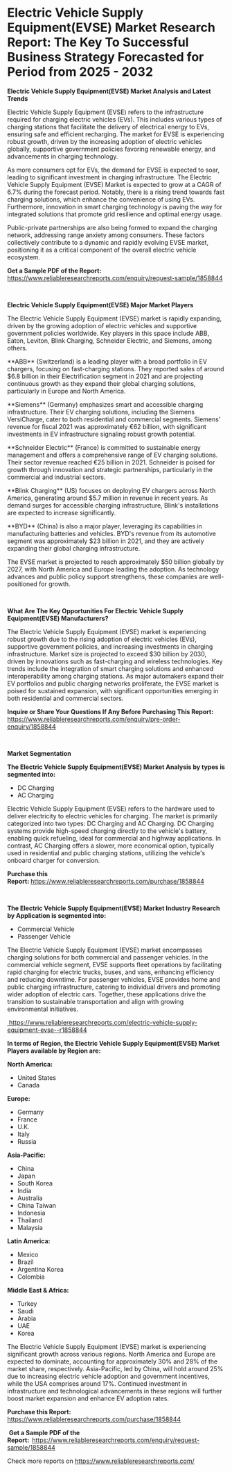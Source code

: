 <p><h1>Electric Vehicle Supply Equipment(EVSE) Market Research Report: The Key To Successful Business Strategy Forecasted for Period from 2025 - 2032</h1></p><p><strong>Electric Vehicle Supply Equipment(EVSE) Market Analysis and Latest Trends</strong></p>
<p><p>Electric Vehicle Supply Equipment (EVSE) refers to the infrastructure required for charging electric vehicles (EVs). This includes various types of charging stations that facilitate the delivery of electrical energy to EVs, ensuring safe and efficient recharging. The market for EVSE is experiencing robust growth, driven by the increasing adoption of electric vehicles globally, supportive government policies favoring renewable energy, and advancements in charging technology.</p><p>As more consumers opt for EVs, the demand for EVSE is expected to soar, leading to significant investment in charging infrastructure. The Electric Vehicle Supply Equipment (EVSE) Market is expected to grow at a CAGR of 6.7% during the forecast period. Notably, there is a rising trend towards fast charging solutions, which enhance the convenience of using EVs. Furthermore, innovation in smart charging technology is paving the way for integrated solutions that promote grid resilience and optimal energy usage. </p><p>Public-private partnerships are also being formed to expand the charging network, addressing range anxiety among consumers. These factors collectively contribute to a dynamic and rapidly evolving EVSE market, positioning it as a critical component of the overall electric vehicle ecosystem.</p></p>
<p><strong>Get a Sample PDF of the Report:&nbsp;</strong> <a href="https://www.reliableresearchreports.com/enquiry/request-sample/1858844?utm_campaign=3386&utm_medium=2&utm_source=Github&utm_content=ia&utm_term=31032025&utm_id=electric-vehicle-supply-equipmentevse">https://www.reliableresearchreports.com/enquiry/request-sample/1858844</a></p>
<p>&nbsp;</p>
<p><strong>Electric Vehicle Supply Equipment(EVSE) Major Market Players</strong></p>
<p><p>The Electric Vehicle Supply Equipment (EVSE) market is rapidly expanding, driven by the growing adoption of electric vehicles and supportive government policies worldwide. Key players in this space include ABB, Eaton, Leviton, Blink Charging, Schneider Electric, and Siemens, among others.</p><p>**ABB** (Switzerland) is a leading player with a broad portfolio in EV chargers, focusing on fast-charging stations. They reported sales of around $6.8 billion in their Electrification segment in 2021 and are projecting continuous growth as they expand their global charging solutions, particularly in Europe and North America.</p><p>**Siemens** (Germany) emphasizes smart and accessible charging infrastructure. Their EV charging solutions, including the Siemens VersiCharge, cater to both residential and commercial segments. Siemens' revenue for fiscal 2021 was approximately €62 billion, with significant investments in EV infrastructure signaling robust growth potential.</p><p>**Schneider Electric** (France) is committed to sustainable energy management and offers a comprehensive range of EV charging solutions. Their sector revenue reached €25 billion in 2021. Schneider is poised for growth through innovation and strategic partnerships, particularly in the commercial and industrial sectors.</p><p>**Blink Charging** (US) focuses on deploying EV chargers across North America, generating around $5.7 million in revenue in recent years. As demand surges for accessible charging infrastructure, Blink's installations are expected to increase significantly.</p><p>**BYD** (China) is also a major player, leveraging its capabilities in manufacturing batteries and vehicles. BYD's revenue from its automotive segment was approximately $23 billion in 2021, and they are actively expanding their global charging infrastructure.</p><p>The EVSE market is projected to reach approximately $50 billion globally by 2027, with North America and Europe leading the adoption. As technology advances and public policy support strengthens, these companies are well-positioned for growth.</p></p>
<p>&nbsp;</p>
<p><strong>What Are The Key Opportunities For Electric Vehicle Supply Equipment(EVSE) Manufacturers?</strong></p>
<p><p>The Electric Vehicle Supply Equipment (EVSE) market is experiencing robust growth due to the rising adoption of electric vehicles (EVs), supportive government policies, and increasing investments in charging infrastructure. Market size is projected to exceed $30 billion by 2030, driven by innovations such as fast-charging and wireless technologies. Key trends include the integration of smart charging solutions and enhanced interoperability among charging stations. As major automakers expand their EV portfolios and public charging networks proliferate, the EVSE market is poised for sustained expansion, with significant opportunities emerging in both residential and commercial sectors.</p></p>
<p><strong>Inquire or Share Your Questions If Any Before Purchasing This Report:</strong> <a href="https://www.reliableresearchreports.com/enquiry/pre-order-enquiry/1858844?utm_campaign=3386&utm_medium=2&utm_source=Github&utm_content=ia&utm_term=31032025&utm_id=electric-vehicle-supply-equipmentevse">https://www.reliableresearchreports.com/enquiry/pre-order-enquiry/1858844</a></p>
<p>&nbsp;</p>
<p><strong>Market Segmentation</strong></p>
<p><strong>The Electric Vehicle Supply Equipment(EVSE) Market Analysis by types is segmented into:</strong></p>
<p><ul><li>DC Charging</li><li>AC Charging</li></ul></p>
<p><p>Electric Vehicle Supply Equipment (EVSE) refers to the hardware used to deliver electricity to electric vehicles for charging. The market is primarily categorized into two types: DC Charging and AC Charging. DC Charging systems provide high-speed charging directly to the vehicle's battery, enabling quick refueling, ideal for commercial and highway applications. In contrast, AC Charging offers a slower, more economical option, typically used in residential and public charging stations, utilizing the vehicle's onboard charger for conversion.</p></p>
<p><strong>Purchase this Report:&nbsp;</strong><a href="https://www.reliableresearchreports.com/purchase/1858844?utm_campaign=3386&utm_medium=2&utm_source=Github&utm_content=ia&utm_term=31032025&utm_id=electric-vehicle-supply-equipmentevse">https://www.reliableresearchreports.com/purchase/1858844</a></p>
<p>&nbsp;</p>
<p><strong>The Electric Vehicle Supply Equipment(EVSE) Market Industry Research by Application is segmented into:</strong></p>
<p><ul><li>Commercial Vehicle</li><li>Passenger Vehicle</li></ul></p>
<p><p>The Electric Vehicle Supply Equipment (EVSE) market encompasses charging solutions for both commercial and passenger vehicles. In the commercial vehicle segment, EVSE supports fleet operations by facilitating rapid charging for electric trucks, buses, and vans, enhancing efficiency and reducing downtime. For passenger vehicles, EVSE provides home and public charging infrastructure, catering to individual drivers and promoting wider adoption of electric cars. Together, these applications drive the transition to sustainable transportation and align with growing environmental initiatives.</p></p>
<p><a href="https://www.reliableresearchreports.com/electric-vehicle-supply-equipment-evse--r1858844?utm_campaign=3386&utm_medium=2&utm_source=Github&utm_content=ia&utm_term=31032025&utm_id=electric-vehicle-supply-equipmentevse">&nbsp;https://www.reliableresearchreports.com/electric-vehicle-supply-equipment-evse--r1858844</a></p>
<p><strong>In terms of Region, the Electric Vehicle Supply Equipment(EVSE) Market Players available by Region are:</strong></p>
<p>
    <p> <strong> North America: </strong>
        <ul>
            <li>United States</li>
            <li>Canada</li>
        </ul>
        </p> 
    <p> <strong> Europe: </strong>
        <ul>
            <li>Germany</li>
            <li>France</li>
            <li>U.K.</li>
            <li>Italy</li>
            <li>Russia</li>
        </ul>
        </p> 
    <p> <strong> Asia-Pacific: </strong>
        <ul>
            <li>China</li>
            <li>Japan</li>
            <li>South Korea</li>
            <li>India</li>
            <li>Australia</li>
            <li>China Taiwan</li>
            <li>Indonesia</li>
            <li>Thailand</li>
            <li>Malaysia</li>
        </ul>
        </p> 
    <p> <strong> Latin America: </strong>
        <ul>
            <li>Mexico</li>
            <li>Brazil</li>
            <li>Argentina Korea</li>
            <li>Colombia</li>
        </ul>
        </p> 
    <p> <strong> Middle East & Africa: </strong>
        <ul>
            <li>Turkey</li>
            <li>Saudi</li>
            <li>Arabia</li>
            <li>UAE</li>
            <li>Korea</li>
        </ul>
    </p>
    </p>
<p><p>The Electric Vehicle Supply Equipment (EVSE) market is experiencing significant growth across various regions. North America and Europe are expected to dominate, accounting for approximately 30% and 28% of the market share, respectively. Asia-Pacific, led by China, will hold around 25% due to increasing electric vehicle adoption and government incentives, while the USA comprises around 17%. Continued investment in infrastructure and technological advancements in these regions will further boost market expansion and enhance EV adoption rates.</p></p>
<p><strong>Purchase this Report: </strong><a href="https://www.reliableresearchreports.com/purchase/1858844?utm_campaign=3386&utm_medium=2&utm_source=Github&utm_content=ia&utm_term=31032025&utm_id=electric-vehicle-supply-equipmentevse">https://www.reliableresearchreports.com/purchase/1858844</a></p>
<p>&nbsp;<strong>Get a Sample PDF of the Report:&nbsp;&nbsp;</strong><a href="https://www.reliableresearchreports.com/enquiry/request-sample/1858844?utm_campaign=3386&utm_medium=2&utm_source=Github&utm_content=ia&utm_term=31032025&utm_id=electric-vehicle-supply-equipmentevse">https://www.reliableresearchreports.com/enquiry/request-sample/1858844</a></p>
<p><strong></strong></p>
<p>Check more reports on <a href="https://www.reliableresearchreports.com/?utm_campaign=3386&utm_medium=2&utm_source=Github&utm_content=ia&utm_term=31032025&utm_id=electric-vehicle-supply-equipmentevse">https://www.reliableresearchreports.com/</a></p>